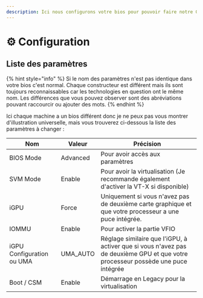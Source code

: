 ```yaml
---
description: Ici nous configurons votre bios pour pouvoir faire notre GPU passthrough
---
```


# ⚙ Configuration

## Liste des paramètres

{% hint style="info" %}
Si le nom des paramètres n'est pas identique dans votre bios c'est normal. Chaque constructeur est différent mais ils sont toujours reconnaissables car les technologies en question ont le même nom. Les différences que vous pouvez observer sont des abréviations pouvant raccourcir ou ajouter des mots.
{% endhint %}

Ici chaque machine a un bios différent donc je ne peux pas vous montrer d'illustration universelle, mais vous trouverez ci-dessous la liste des paramètres à changer :

| Nom                       | Valeur    | Précision                                                                                                                        |
|---------------------------|-----------|----------------------------------------------------------------------------------------------------------------------------------|
| BIOS Mode                 | Advanced  | Pour avoir accès aux paramètres                                                                                                  |
| SVM Mode                  | Enable    | Pour avoir la virtualisation (Je recommande également d'activer la VT-X si disponible)                                           |
| iGPU                      | Force     | Uniquement si vous n'avez pas de deuxième carte graphique et que votre processeur a une puce intégrée.                           |
| IOMMU                     | Enable    | Pour activer la partie VFIO                                                                                                      |
| iGPU Configuration ou UMA | UMA\_AUTO | Réglage similaire que l'iGPU, à activer que si vous n'avez pas de deuxième GPU et que votre processeur possède une puce intégrée |
| Boot / CSM                | Enable    | Démarrage en Legacy pour la virtualisation                                                                                       |

